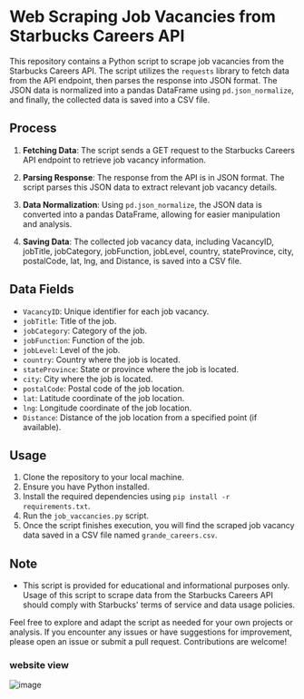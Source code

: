 # Web Scraping Job Vacancies from Starbucks Careers API

This repository contains a Python script to scrape job vacancies from the Starbucks Careers API. The script utilizes the `requests` library to fetch data from the API endpoint, then parses the response into JSON format. The JSON data is normalized into a pandas DataFrame using `pd.json_normalize`, and finally, the collected data is saved into a CSV file.

## Process

1. **Fetching Data**: The script sends a GET request to the Starbucks Careers API endpoint to retrieve job vacancy information.

2. **Parsing Response**: The response from the API is in JSON format. The script parses this JSON data to extract relevant job vacancy details.

3. **Data Normalization**: Using `pd.json_normalize`, the JSON data is converted into a pandas DataFrame, allowing for easier manipulation and analysis.

4. **Saving Data**: The collected job vacancy data, including VacancyID, jobTitle, jobCategory, jobFunction, jobLevel, country, stateProvince, city, postalCode, lat, lng, and Distance, is saved into a CSV file.

## Data Fields

- `VacancyID`: Unique identifier for each job vacancy.
- `jobTitle`: Title of the job.
- `jobCategory`: Category of the job.
- `jobFunction`: Function of the job.
- `jobLevel`: Level of the job.
- `country`: Country where the job is located.
- `stateProvince`: State or province where the job is located.
- `city`: City where the job is located.
- `postalCode`: Postal code of the job location.
- `lat`: Latitude coordinate of the job location.
- `lng`: Longitude coordinate of the job location.
- `Distance`: Distance of the job location from a specified point (if available).

## Usage

1. Clone the repository to your local machine.
2. Ensure you have Python installed.
3. Install the required dependencies using `pip install -r requirements.txt`.
4. Run the `job_vaccancies.py` script.
5. Once the script finishes execution, you will find the scraped job vacancy data saved in a CSV file named `grande_careers.csv`.

## Note

- This script is provided for educational and informational purposes only. Usage of this script to scrape data from the Starbucks Careers API should comply with Starbucks' terms of service and data usage policies.

Feel free to explore and adapt the script as needed for your own projects or analysis. If you encounter any issues or have suggestions for improvement, please open an issue or submit a pull request. Contributions are welcome!

### website view

![image](https://github.com/FaeyO/webscrapping-job-vacancies-from-starbuckscareers.api/assets/118575325/b9d30f33-c142-4c28-9b2c-55c153eead3c)
